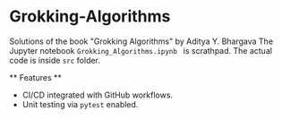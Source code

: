 # Grokking-Algorithms
Solutions of the book "Grokking Algorithms" by Aditya Y. Bhargava
The Jupyter notebook `Grokking_Algorithms.ipynb ` is scrathpad. The actual code is inside `src` folder.

** Features **
* CI/CD integrated with GitHub workflows.
* Unit testing via `pytest` enabled.

